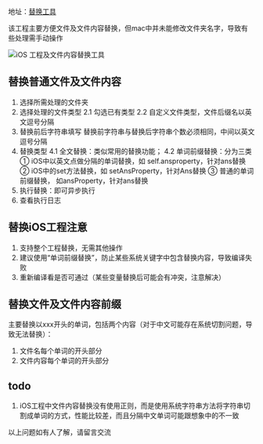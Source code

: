 地址：[替换工具](https://github.com/ShaochongDu/FileReplaceProject.git)

该工程主要方便文件及文件内容替换，但mac中并未能修改文件夹名字，导致有些处理需手动操作

![iOS 工程及文件内容替换工具](https://upload-images.jianshu.io/upload_images/1186277-df5f25db098d3e34.png?imageMogr2/auto-orient/strip%7CimageView2/2/w/1240)

## 替换普通文件及文件内容
1. 选择所需处理的文件夹
2. 选择处理的文件类型
  2.1 勾选已有类型
  2.2 自定义文件类型，文件后缀名以英文逗号分隔
3. 替换前后字符串填写
替换前字符串与替换后字符串个数必须相同，中间以英文逗号分隔
4. 替换类型
   4.1 全文替换：类似常用的替换功能；
   4.2 单词前缀替换：分为三类 
   ① iOS中以英文点做分隔的单词替换，如 self.ansproperty，针对ans替换 
   ② iOS中的set方法替换，如 setAnsProperty，针对Ans替换 
   ③ 普通的单词前缀替换， 如ansProperty，针对ans替换
5. 执行替换：即可异步执行
6. 查看执行日志

## 替换iOS工程注意
1. 支持整个工程替换，无需其他操作
2. 建议使用“单词前缀替换”，防止某些系统关键字中包含替换内容，导致编译失败
3. 重新编译看是否可通过（某些变量替换后可能会有冲突，注意解决）
    
## 替换文件及文件内容前缀
主要替换以xxx开头的单词，包括两个内容（对于中文可能存在系统切割问题，导致无法替换）：
1. 文件名每个单词的开头部分
2. 文件内容每个单词的开头部分

## todo
1. iOS工程中文件内容替换没有使用正则，而是使用系统字符串方法将字符串切割成单词的方式，性能比较差，而且分隔中文单词可能跟想象中的不一致

以上问题如有人了解，请留言交流